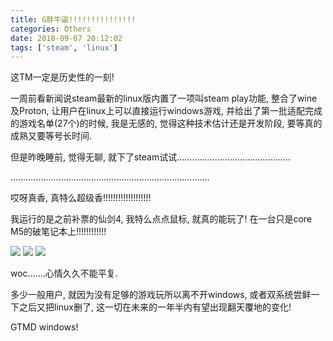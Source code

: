 ```yaml
---
title: G胖牛逼!!!!!!!!!!!!!!!
categories: Others
date: 2018-09-07 20:12:02
tags: ['steam', 'linux']
---
```


这TM一定是历史性的一刻!

<!-- more -->

一周前看新闻说steam最新的linux版内置了一项叫steam play功能, 整合了wine及Proton, 让用户在linux上可以直接运行windows游戏, 并给出了第一批适配完成的游戏名单(27个)的时候, 我是无感的, 觉得这种技术估计还是开发阶段, 要等真的成熟又要等号长时间.

但是昨晚睡前, 觉得无聊, 就下了steam试试.............................................

...............................................................................

哎呀真香, 真特么超级香!!!!!!!!!!!!!!!!!!!

我运行的是之前补票的仙剑4, 我特么点点鼠标, 就真的能玩了! 在一台只是core M5的破笔记本上!!!!!!!!!!!!

![](http://7xluqf.com1.z0.glb.clouddn.com/PAL4_1.png)
![](http://7xluqf.com1.z0.glb.clouddn.com/PAL4_2.png)
![](http://7xluqf.com1.z0.glb.clouddn.com/PAL4_3.png)

woc.......心情久久不能平复.

多少一般用户, 就因为没有足够的游戏玩所以离不开windows, 或者双系统尝鲜一下之后又把linux删了, 这一切在未来的一年半内有望出现翻天覆地的变化!

GTMD windows!